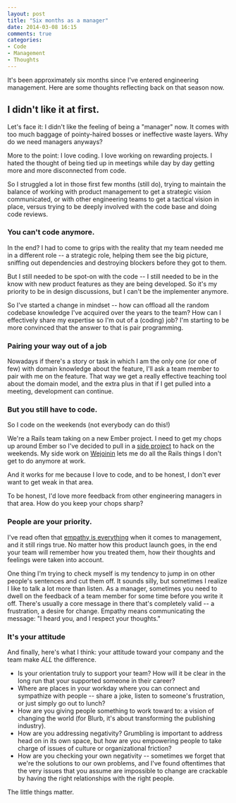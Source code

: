 ```yaml
---
layout: post
title: "Six months as a manager"
date: 2014-03-08 16:15
comments: true
categories: 
- Code
- Management
- Thoughts
---
```

It's been approximately six months since I've entered engineering management. Here are some thoughts reflecting back on that season now.

## I didn't like it at first.

Let's face it: I didn't like the feeling of being a "manager" now. It comes with too much baggage of pointy-haired bosses or ineffective waste layers. Why do we need managers anyways?

More to the point: I love coding. I love working on rewarding projects. I hated the thought of being tied up in meetings while day by day getting more and more disconnected from code.

So I struggled a lot in those first few months (still do), trying to maintain the balance of working with product management to get a strategic vision communicated, or with other engineering teams to get a tactical vision in place, versus trying to be deeply involved with the code base and doing code reviews.

### You can't code anymore.

In the end? I had to come to grips with the reality that my team needed me in a different role -- a strategic role, helping them see the big picture, sniffing out dependencies and destroying blockers before they got to them.

But I still needed to be spot-on with the code -- I still needed to be in the know with new product features as they are being developed. So it's my priority to be in design discussions, but I can't be the implementer anymore.

So I've started a change in mindset -- how can offload all the random codebase knowledge I've acquired over the years to the team? How can I effectively share my expertise so I'm out of a (coding) job? I'm starting to be more convinced that the answer to that is pair programming.

### Pairing your way out of a job

Nowadays if there's a story or task in which I am the only one (or one of few) with domain knowledge about the feature, I'll ask a team member to pair with me on the feature. That way we get a really effective teaching tool about the domain model, and the extra plus in that if I get pulled into a meeting, development can continue.

### But you still have to code.

So I code on the weekends (not everybody can do this!)

We're a Rails team taking on a new Ember project. I need to get my chops up around Ember so I've decided to pull in a [side project](https://github.com/andrewhao/hendrix) to hack on the weekends. My side work on [Wejoinin](http://www.wejoinin.com) lets me do all the Rails things I don't get to do anymore at work.

And it works for me because I love to code, and to be honest, I don't ever want to get weak in that area.

To be honest, I'd love more feedback from other engineering managers in that area. How do you keep your chops sharp?

### People are your priority.

I've read often that [empathy is everything]() when it comes to management, and it still rings true. No matter how this product launch goes, in the end your team will remember how you treated them, how their thoughts and feelings were taken into account.

One thing I'm trying to check myself is my tendency to jump in on other people's sentences and cut them off. It sounds silly, but sometimes I realize I like to talk a lot more than listen. As a manager, sometimes you need to dwell on the feedback of a team member for some time before you write it off. There's usually a core message in there that's completely valid -- a frustration, a desire for change. Empathy means communicating the message: "I heard you, and I respect your thoughts."

### It's your attitude

And finally, here's what I think: your attitude toward your company and the team make *ALL* the difference.

* Is your orientation truly to support your team? How will it be clear in the long run that your supported someone in their career?
* Where are places in your workday where you can connect and sympathize with people -- share a joke, listen to someone's frustration, or just simply go out to lunch?
* How are you giving people something to work toward to: a vision of changing the world (for Blurb, it's about transforming the publishing industry).
* How are you addressing negativity? Grumbling is important to address head on in its own space, but how are you empowering people to take charge of issues of culture or organizational friction?
* How are you checking your own negativity -- sometimes we forget that we're the solutions to our own problems, and I've found oftentimes that the very issues that you assume are impossible to change are crackable by having the right relationships with the right people.

The little things matter.